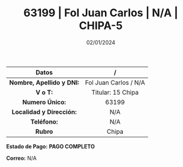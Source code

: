 ﻿---
title: 63199 | Fol Juan Carlos | N/A | CHIPA-5
date: 02/01/2024
draft: false
tags: ['titular', 'chipa']
---

|          **Datos**          |  /  |
|:---------------------------:|:---:|
| **Nombre, Apellido y DNI:** | Fol Juan Carlos / N/A |
|          **V o T:**         | Titular: 15 Chipa |
|      **Numero Único:**      | 63199 |
|  **Localidad y Dirección:** | N/A |
|        **Teléfono:**        | N/A |
|          **Rubro**          | Chipa |

**Estado de Pago:** **PAGO COMPLETO**

**Correo:** N/A
